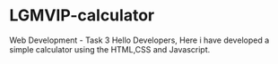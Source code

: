# LGMVIP-calculator
Web Development - Task 3
Hello Developers, Here i have developed a simple calculator using the HTML,CSS and Javascript. 



